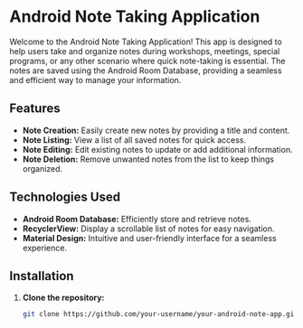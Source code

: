 # Android Note Taking Application

Welcome to the Android Note Taking Application! This app is designed to help users take and organize notes during workshops, meetings, special programs, or any other scenario where quick note-taking is essential. The notes are saved using the Android Room Database, providing a seamless and efficient way to manage your information.

## Features

- **Note Creation:** Easily create new notes by providing a title and content.
- **Note Listing:** View a list of all saved notes for quick access.
- **Note Editing:** Edit existing notes to update or add additional information.
- **Note Deletion:** Remove unwanted notes from the list to keep things organized.

## Technologies Used

- **Android Room Database:** Efficiently store and retrieve notes.
- **RecyclerView:** Display a scrollable list of notes for easy navigation.
- **Material Design:** Intuitive and user-friendly interface for a seamless experience.

## Installation

1. **Clone the repository:**
   ```bash
   git clone https://github.com/your-username/your-android-note-app.git
